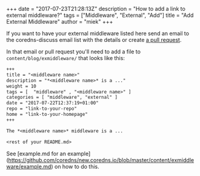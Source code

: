 +++
date = "2017-07-23T21:28:13Z"
description = "How to add a link to external middleware?"
tags = ["Middleware", "External", "Add"]
title = "Add External Middleware"
author = "miek"
+++

If you want to have your external middleware listed here send an email to the coredns-discuss email
list with the details or create [a pull request](https://github.com/coredns/coredns.io).

In that email or pull request you'll need to add a file to `content/blog/exmiddleware/` that looks
like this:

~~~ txt
+++
title = "<middleware name>"
description = "*<middleware name>* is a ..."
weight = 10
tags = [  "middleware" , "<middleware name>" ]
categories = [ "middleware", "external" ]
date = "2017-07-22T12:37:19+01:00"
repo = "link-to-your-repo"
home = "link-to-your-homepage"
+++

The *<middleware name>* middleware is a ...

<rest of your README.md>
~~~

See [example.md for an example]
(https://github.com/coredns/new.coredns.io/blob/master/content/exmiddleware/example.md) on how to do
this.
